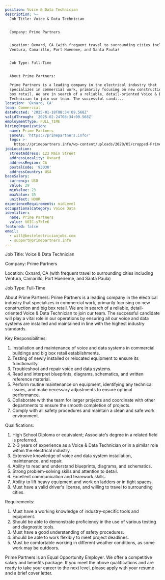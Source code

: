 ```yaml
---
position: Voice & Data Technician
description: >-
  Job Title: Voice & Data Technician


  Company: Prime Partners


  Location: Oxnard, CA (with frequent travel to surrounding cities including
  Ventura, Camarillo, Port Hueneme, and Santa Paula)


  Job Type: Full-Time


  About Prime Partners:

  Prime Partners is a leading company in the electrical industry that
  specializes in commercial work, primarily focusing on new construction and big
  box retail. We are in search of a reliable, detail-oriented Voice & Data
  Technician to join our team. The successful candi...
location: 'Oxnard, CA'
team: Commercial
datePosted: '2025-01-18T08:34:09.568Z'
validThrough: '2025-02-24T08:34:09.568Z'
employmentType: FULL_TIME
hiringOrganization:
  name: Prime Partners
  sameAs: 'https://primepartners.info/'
  logo: >-
    https://primepartners.info/wp-content/uploads/2020/05/cropped-Prime-Partners-Logo-NO-BG-1-1.png
jobLocation:
  streetAddress: 123 Main Street
  addressLocality: Oxnard
  addressRegion: CA
  postalCode: '93030'
  addressCountry: USA
baseSalary:
  currency: USD
  value: 29
  minValue: 23
  maxValue: 35
  unitText: HOUR
experienceRequirements: midLevel
occupationalCategory: Voice Data
identifier:
  name: Prime Partners
  value: VOIC-s7klx6
featured: false
email:
  - will@bestelectricianjobs.com
  - support@primepartners.info
---
```




Job Title: Voice & Data Technician

Company: Prime Partners

Location: Oxnard, CA (with frequent travel to surrounding cities including Ventura, Camarillo, Port Hueneme, and Santa Paula)

Job Type: Full-Time

About Prime Partners:
Prime Partners is a leading company in the electrical industry that specializes in commercial work, primarily focusing on new construction and big box retail. We are in search of a reliable, detail-oriented Voice & Data Technician to join our team. The successful candidate will play a vital role in our operations by ensuring all our voice and data systems are installed and maintained in line with the highest industry standards.

Key Responsibilities:

1. Installation and maintenance of voice and data systems in commercial buildings and big box retail establishments.
2. Testing of newly installed or relocated equipment to ensure its functionality.
3. Troubleshoot and repair voice and data systems.
4. Read and interpret blueprints, diagrams, schematics, and written reference material.
5. Perform routine maintenance on equipment, identifying any technical issues, and make necessary adjustments to ensure optimal performance.
6. Collaborate with the team for larger projects and coordinate with other departments to ensure the smooth completion of projects.
7. Comply with all safety procedures and maintain a clean and safe work environment.

Qualifications:

1. High School Diploma or equivalent; Associate's degree in a related field is preferred.
2. 2-3 years of experience as a Voice & Data Technician or in a similar role within the electrical industry.
3. Extensive knowledge of voice and data system installation, maintenance, and repair.
4. Ability to read and understand blueprints, diagrams, and schematics.
5. Strong problem-solving skills and attention to detail.
6. Excellent communication and teamwork skills.
7. Ability to lift heavy equipment and work on ladders or in tight spaces.
8. Must have a valid driver's license, and willing to travel to surrounding cities.

Requirements:

1. Must have a working knowledge of industry-specific tools and equipment.
2. Should be able to demonstrate proficiency in the use of various testing and diagnostic tools.
3. Must have a good understanding of safety procedures.
4. Should be able to work flexibly to meet project deadlines.
5. Must be comfortable working in different weather conditions, as some work may be outdoors.

Prime Partners is an Equal Opportunity Employer. We offer a competitive salary and benefits package. If you meet the above qualifications and are ready to take your career to the next level, please apply with your resume and a brief cover letter.
